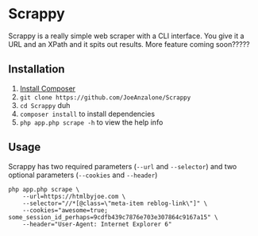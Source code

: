 # Scrappy
Scrappy is a really simple web scraper with a CLI interface. You give it a URL and an XPath and it spits out results.
More feature coming soon?????

## Installation
1. [Install Composer](https://getcomposer.org/)
2. `git clone https://github.com/JoeAnzalone/Scrappy`
3. `cd Scrappy` duh
4. `composer install` to install dependencies
5. `php app.php scrape -h` to view the help info

## Usage
Scrappy has two required parameters (`--url` and `--selector`)
and two optional parameters (`--cookies` and `--header`)

    php app.php scrape \
        --url=https://htmlbyjoe.com \
        --selector="//*[@class=\"meta-item reblog-link\"]" \
        --cookies="awesome=true; some_session_id_perhaps=9cdfb439c7876e703e307864c9167a15" \
        --header="User-Agent: Internet Explorer 6"

